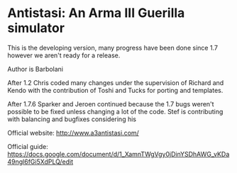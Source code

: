 # Antistasi: An Arma III Guerilla simulator

This is the developing version, many progress have been done since 1.7 however we aren't ready for a release.



Author is Barbolani

After 1.2 Chris coded many changes under the supervision of Richard and Kendo with the contribution of Toshi and Tucks for porting and templates.

After 1.7.6 Sparker and Jeroen continued because the 1.7 bugs weren't possible to be fixed unless changing a lot of the code. Stef is contributing with balancing and bugfixes considering his 



Official website: http://www.a3antistasi.com/

Official guide: https://docs.google.com/document/d/1_XamnTWgVgy0jDinYSDhAWG_vKDa49ngl6fGi5XdPLQ/edit

